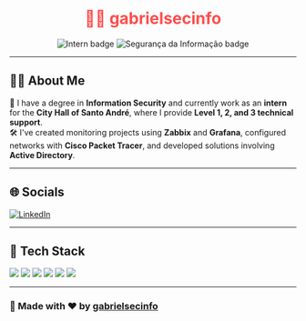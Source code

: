 <h1 align="center" style="color:#ff4d4d;">👨‍💻 gabrielsecinfo</h1>

<p align="center">
  <img src="https://img.shields.io/badge/Estagiário%20na%20Prefeitura%20de%20Santo%20André-red?style=for-the-badge&logo=windows" alt="Intern badge"/>
  <img src="https://img.shields.io/badge/Segurança%20da%20Informação-black?style=for-the-badge&logo=lock&logoColor=white" alt="Segurança da Informação badge"/>
</p>

---

## 👨‍💻 About Me

🌟 I have a degree in **Information Security** and currently work as an **intern** for the **City Hall of Santo André**, where I provide **Level 1, 2, and 3 technical support**.  
🛠️ I've created monitoring projects using **Zabbix** and **Grafana**, configured networks with **Cisco Packet Tracer**, and developed solutions involving **Active Directory**.

---

## 🌐 Socials

[![LinkedIn](https://img.shields.io/badge/LinkedIn-red?style=for-the-badge&logo=linkedin&logoColor=white)](https://www.linkedin.com/in/gabriel-luiz-carmo)

---

## 🚀 Tech Stack

<p>
  <img src="https://img.shields.io/badge/Windows%20Terminal-black?style=for-the-badge&logo=windows&logoColor=white"/>
  <img src="https://img.shields.io/badge/PowerShell-red?style=for-the-badge&logo=powershell&logoColor=white"/>
  <img src="https://img.shields.io/badge/AWS-black?style=for-the-badge&logo=amazonaws&logoColor=white"/>
  <img src="https://img.shields.io/badge/Azure-red?style=for-the-badge&logo=microsoftazure&logoColor=white"/>
  <img src="https://img.shields.io/badge/Apache-black?style=for-the-badge&logo=apache&logoColor=white"/>
  <img src="https://img.shields.io/badge/MySQL-red?style=for-the-badge&logo=mysql&logoColor=white"/>
</p>

---

### 🧠 Made with ❤️ by [gabrielsecinfo](https://github.com/gabrielsecinfo)
